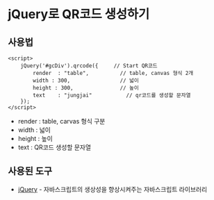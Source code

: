 # jQuery로 QR코드 생성하기

## 사용법

```
<script>
	jQuery('#gcDiv').qrcode({     // Start QR코드
		render	: "table",          // table, canvas 형식 2개
		width : 300,                // 넓이
		height : 300,               // 높이
		text	: "jungjai"           // qr코드를 생성할 문자열
	});
</script>
```

- render : table, carvas 형식 구분
- width : 넓이
- height : 높이
- text : QR코드 생성할 문자열

## 사용된 도구

- [jQuery](<https://jquery.com/>) - 자바스크립트의 생상성을 향상시켜주는 자바스크립트 라이브러리